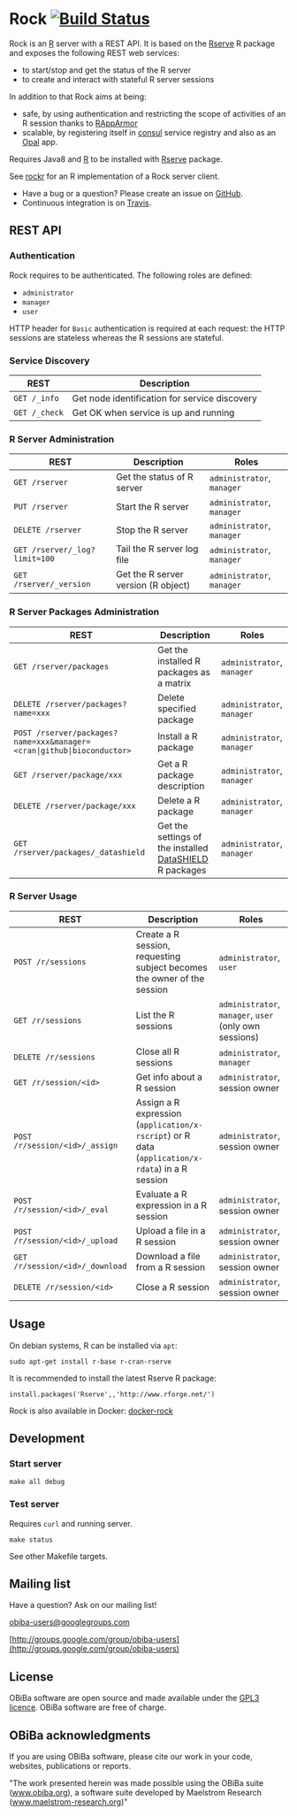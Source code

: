 # Rock [![Build Status](https://travis-ci.com/obiba/rock.svg?branch=master)](https://travis-ci.com/obiba/rock)

Rock is an [R](http://www.r-project.org/) server with a REST API. It is based on the [Rserve](http://rforge.net/Rserve/) R package and exposes the following REST web services:

* to start/stop and get the status of the R server
* to create and interact with stateful R server sessions

In addition to that Rock aims at being:

* safe, by using authentication and restricting the scope of activities of an R session thanks to [RAppArmor](https://cran.r-project.org/package=RAppArmor)
* scalable, by registering itself in [consul](https://www.consul.io/) service registry and also as an [Opal](https://github.com/obiba/opal) app.

Requires Java8 and [R](http://www.r-project.org/) to be installed with [Rserve](http://rforge.net/Rserve/) package.

See [rockr](https://github.com/obiba/rockr) for an R implementation of a Rock server client.

* Have a bug or a question? Please create an issue on [GitHub](https://github.com/obiba/rock/issues).
* Continuous integration is on [Travis](https://travis-ci.com/obiba/rock).

## REST API

### Authentication

Rock requires to be authenticated. The following roles are defined:

* `administrator`
* `manager`
* `user`

HTTP header for `Basic` authentication is required at each request: the HTTP sessions are stateless whereas the R sessions 
are stateful.

### Service Discovery

| REST             | Description
| ---------------- | --------------------------
| `GET /_info`     | Get node identification for service discovery
| `GET /_check`    | Get OK when service is up and running

### R Server Administration

| REST             | Description                | Roles
| ---------------- | -------------------------- | -------
| `GET /rserver`   | Get the status of R server | `administrator`, `manager`
| `PUT /rserver`   | Start the R server         | `administrator`, `manager`
| `DELETE /rserver`| Stop the R server          | `administrator`, `manager`
| `GET /rserver/_log?limit=100`   | Tail the R server log file          | `administrator`, `manager`
| `GET /rserver/_version`         | Get the R server version (R object) | `administrator`, `manager`

### R Server Packages Administration

| REST             | Description                | Roles
| ---------------- | -------------------------- | -------
| `GET /rserver/packages`               | Get the installed R packages as a matrix | `administrator`, `manager`
| `DELETE /rserver/packages?name=xxx`   | Delete specified package                | `administrator`, `manager`
| `POST /rserver/packages?name=xxx&manager=<cran\|github\|bioconductor>` | Install a R package | `administrator`, `manager`
| `GET /rserver/package/xxx`            | Get a R package description              | `administrator`, `manager`
| `DELETE /rserver/package/xxx`         | Delete a R package                       | `administrator`, `manager`
| `GET /rserver/packages/_datashield`   | Get the settings of the installed [DataSHIELD](https://www.datashield.ac.uk/) R packages | `administrator`, `manager`

### R Server Usage

| REST             | Description                | Roles
| ---------------- | -------------------------- | -----------------
| `POST /r/sessions`             | Create a R session, requesting subject becomes the owner of the session | `administrator`, `user`
| `GET /r/sessions`              | List the R sessions                    | `administrator`, `manager`, `user` (only own sessions)
| `DELETE /r/sessions`           | Close all R sessions                   | `administrator`, `manager`
| `GET /r/session/<id>`          | Get info about a R session             | `administrator`, session owner
| `POST /r/session/<id>/_assign` | Assign a R expression (`application/x-rscript`) or R data (`application/x-rdata`) in a R session | `administrator`, session owner
| `POST /r/session/<id>/_eval`   | Evaluate a R expression in a R session | `administrator`, session owner
| `POST /r/session/<id>/_upload` | Upload a file in a R session           | `administrator`, session owner
| `GET /r/session/<id>/_download`| Download a file from a R session       | `administrator`, session owner
| `DELETE /r/session/<id>`       | Close a R session                      | `administrator`, session owner

## Usage

On debian systems, R can be installed via `apt`:

```
sudo apt-get install r-base r-cran-rserve
```

It is recommended to install the latest Rserve R package:

```
install.packages('Rserve',,'http://www.rforge.net/')
```

Rock is also available in Docker: [docker-rock](https://github.com/obiba/docker-rock)

## Development

### Start server

```
make all debug
```

### Test server

Requires `curl` and running server.

```
make status
```

See other Makefile targets.

## Mailing list

Have a question? Ask on our mailing list!

obiba-users@googlegroups.com

[http://groups.google.com/group/obiba-users](http://groups.google.com/group/obiba-users)

## License

OBiBa software are open source and made available under the [GPL3 licence](http://www.obiba.org/pages/license/). OBiBa software are free of charge.

## OBiBa acknowledgments

If you are using OBiBa software, please cite our work in your code, websites, publications or reports.

"The work presented herein was made possible using the OBiBa suite (www.obiba.org), a  software suite developed by Maelstrom Research (www.maelstrom-research.org)"

